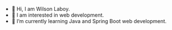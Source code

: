 - 👋 Hi, I am Wilson Laboy.
- 👀 I am interested in web development.
- 🌱 I’m currently learning Java and Spring Boot web development.
